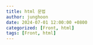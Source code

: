 ```yaml
---
title: html 문법
author: junghoon
date: 2024-07-01 12:00:00 +0800
categorized: [Front, html]
tags: [Front, html]
---
```


<h1>